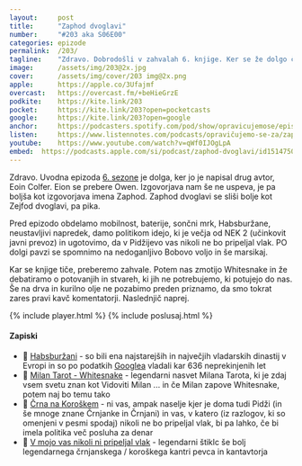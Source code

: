 ```yaml
---
layout: 	post
title:  	"Zaphod dvoglavi"
number: 	"#203 aka S06E00"
categories:	epizode
permalink:	/203/
tagline: 	"Zdravo. Dobrodošli v zahvalah 6. knjige. Ker se že dolgo časa nismo videli v živo, nas kar dobro odnese. Mogoče naslednji teden obdelamo kaj več. Mogoče."
image:		/assets/img/203@2x.jpg
cover:		/assets/img/cover/203 img@2x.png
apple:		https://apple.co/3Ufajmf
overcast:	https://overcast.fm/+beHieGrzE
podkite:	https://kite.link/203
pocket:		https://kite.link/203?open=pocketcasts
google:		https://kite.link/203?open=google
anchor:		https://podcasters.spotify.com/pod/show/opravicujemose/episodes/Zaphod-dvoglavi-e2id27b
listen:		https://www.listennotes.com/podcasts/opravičujemo-se-za/zaphod-dvoglavi-ZruWEFk0wqG/embed/
youtube:	https://www.youtube.com/watch?v=qWf0IJOgLpA
embed:	https://podcasts.apple.com/si/podcast/zaphod-dvoglavi/id1514750013?i=1000652442344
---
```


Zdravo. Uvodna epizoda [6. sezone](../sezona/06/) je dolga, ker jo je napisal drug avtor, Eoin Colfer. Eion se prebere Owen. Izgovorjava nam še ne uspeva, je pa boljša kot izgovorjava imena Zaphod. Zaphod dvoglavi se sliši bolje kot Zejfod dvoglavi, pa pika. 

Pred epizodo obdelamo mobilnost, baterije, sončni mrk, Habsburžane, neustavljivi napredek, damo politikom idejo, ki je večja od NEK 2 (učinkovit javni prevoz) in ugotovimo, da v Pidžijevo vas nikoli ne bo pripeljal vlak. PO dolgi pavzi se spomnimo na nedoganljivo Bobovo voljo in še marsikaj. 

Kar se knjige tiče, preberemo zahvale. Potem nas zmotijo Whitesnake in že debatiramo o potovanjih in stvareh, ki jih ne potrebujemo, ki potujejo do nas. Še na drva in kurilno olje ne pozabimo preden priznamo, da smo tokrat zares pravi kavč komentatorji. Naslednjič naprej. 

{% include player.html %}
{% include poslusaj.html %}

<!--break-->

#### Zapiski

- 👑 [Habsburžani](https://sl.wikipedia.org/wiki/Habsbur%C5%BEani) - so bili ena najstarejših in največjih vladarskih dinastij v Evropi in so po podatkih [Googlea](https://www.google.com/search?q=List+of+longest-reigning+dynasties+in+europe) vladali kar 636 neprekinjenih let 
- 🐍 [Milan Tarot - Whitesnake](https://www.youtube.com/watch?v=e9KpxEdy0yg ) - legendarni nasvet Milana Tarota, ki je zdaj vsem svetu znan kot Vidoviti Milan ... in če Milan zapove Whitesnake, potem naj bo temu tako 
- 🖤 [Črna na Koroškem](https://www.crna.si/) - ni vas, ampak naselje kjer je doma tudi Pidži (in še mnoge znane Črnjanke in Črnjani) in vas, v katero (iz razlogov, ki so omenjeni v pesmi spodaj) nikoli ne bo pripeljal vlak, bi pa lahko, če bi imela politika več posluha za denar 
- 🚂 [V mojo vas nikoli ni pripeljal vlak](https://www.youtube.com/watch?v=qaPlBgLiR6g) - legendarni štiklc še bolj legendarnega črnjanskega / koroškega kantri pevca in kantavtorja 